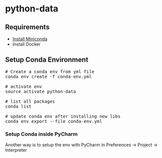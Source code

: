 # python-data

## Requirements
* [Install Miniconda](http://conda.pydata.org/docs/install/quick.html)
* Install Docker

## Setup Conda Environment
<pre># Create a conda env from yml file
conda env create -f conda-env.yml

# activate env
source activate python-data

# list all packages
conda list

# update conda env after installing new libs
conda env export --file conda-env.yml
</pre>

### Setup Conda inside PyCharm
Another way is to setup the env with PyCharm in Preferences -> Project -> Interpreter
